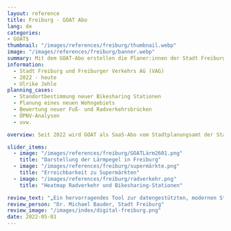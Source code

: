 ```yaml
---
layout: reference
title: Freiburg - GOAT Abo
lang: de
categories:
- GOAT$
thumbnail: "/images/references/freiburg/thumbnail.webp"
image: "/images/references/freiburg/banner.webp"
summary: Mit dem GOAT-Abo erstellen die Planer:innen der Stadt Freiburg und der Freiburger Verkehrs AG Erreichbarkeitsanalysen für eine Vielzahl an Planungsfragen. 
information:
  - Stadt Freiburg und Freiburger Verkehrs AG (VAG)
  - 2022 - heute
  - Ulrike Jehle
planning_cases:
  - Standortbestimmung neuer Bikesharing Stationen
  - Planung eines neuen Wohngebiets
  - Bewertung neuer Fuß- und Radverkehrsbrücken
  - ÖPNV-Analysen
  - uvw.

overview: Seit 2022 wird GOAT als SaaS-Abo vom Stadtplanungsamt der Stadt Freiburg und der VAG genutzt und für eine Vielzahl an Planungfragen eingesetzt. Kürzlich wurden 5 weitere GOAT-Lizenzen durch die Stadt Freiburg erworben.

slider_items:
  - image: "/images/references/freiburg/GOATLärm2601.png"
    title: "Darstellung der Lärmpegel in Freiburg"
  - image: "/images/references/freiburg/supermärkte.png"
    title: "Erreichbarkeit zu Supermärkten"
  - image: "/images/references/freiburg/radverkehr.png"
    title: "Heatmap Radverkehr und Bikesharing-Stationen"

review_text: "„Ein hervorragendes Tool zur datengestützten, modernen Stadt- und Mobilitätsplanung für ambitionierte 15-Minuten-Städte.”"
review_person: "Dr. Michael Bauder, Stadt Freiburg"
review_image: "/images/index/digital-freiburg.png"
date: 2022-05-01
---
```




